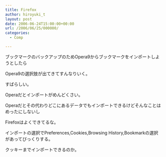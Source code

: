 ```yaml
---
title: Firefox
author: hiroyuki_t
layout: post
date: 2006-06-24T15:00:00+00:00
url: /2006/06/25/000000/
categories:
  - Comp

---
```

<div class="section">
  <p>
    ブックマークのバックアップのためOpera9からブックマークをインポートしようとしたら
  </p>
  
  <p>
    Opera9の選択肢が出てきてすんなりいく。
  </p>
  
  <p>
    すばらしい。
  </p>
  
  <p>
    Operaだとインポートがめんどくさい。
  </p>
  
  <p>
    Operaだとその代わりどこにあるデータでもインポートできるけどそんなことはめったにしないし
  </p>
  
  <p>
    Firefoxはよくできてるな。
  </p>
  
  <p>
    インポートの選択でPreferences,Cookies,Browsing History,Bookmarkの選択があってびっくりする。
  </p>
  
  <p>
    クッキーまでインポートできるのか。
  </p>
</div>